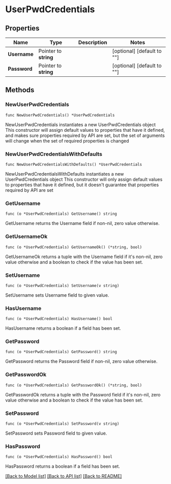 # UserPwdCredentials

## Properties

Name | Type | Description | Notes
------------ | ------------- | ------------- | -------------
**Username** | Pointer to **string** |  | [optional] [default to ""]
**Password** | Pointer to **string** |  | [optional] [default to ""]

## Methods

### NewUserPwdCredentials

`func NewUserPwdCredentials() *UserPwdCredentials`

NewUserPwdCredentials instantiates a new UserPwdCredentials object
This constructor will assign default values to properties that have it defined,
and makes sure properties required by API are set, but the set of arguments
will change when the set of required properties is changed

### NewUserPwdCredentialsWithDefaults

`func NewUserPwdCredentialsWithDefaults() *UserPwdCredentials`

NewUserPwdCredentialsWithDefaults instantiates a new UserPwdCredentials object
This constructor will only assign default values to properties that have it defined,
but it doesn't guarantee that properties required by API are set

### GetUsername

`func (o *UserPwdCredentials) GetUsername() string`

GetUsername returns the Username field if non-nil, zero value otherwise.

### GetUsernameOk

`func (o *UserPwdCredentials) GetUsernameOk() (*string, bool)`

GetUsernameOk returns a tuple with the Username field if it's non-nil, zero value otherwise
and a boolean to check if the value has been set.

### SetUsername

`func (o *UserPwdCredentials) SetUsername(v string)`

SetUsername sets Username field to given value.

### HasUsername

`func (o *UserPwdCredentials) HasUsername() bool`

HasUsername returns a boolean if a field has been set.

### GetPassword

`func (o *UserPwdCredentials) GetPassword() string`

GetPassword returns the Password field if non-nil, zero value otherwise.

### GetPasswordOk

`func (o *UserPwdCredentials) GetPasswordOk() (*string, bool)`

GetPasswordOk returns a tuple with the Password field if it's non-nil, zero value otherwise
and a boolean to check if the value has been set.

### SetPassword

`func (o *UserPwdCredentials) SetPassword(v string)`

SetPassword sets Password field to given value.

### HasPassword

`func (o *UserPwdCredentials) HasPassword() bool`

HasPassword returns a boolean if a field has been set.


[[Back to Model list]](../README.md#documentation-for-models) [[Back to API list]](../README.md#documentation-for-api-endpoints) [[Back to README]](../README.md)


